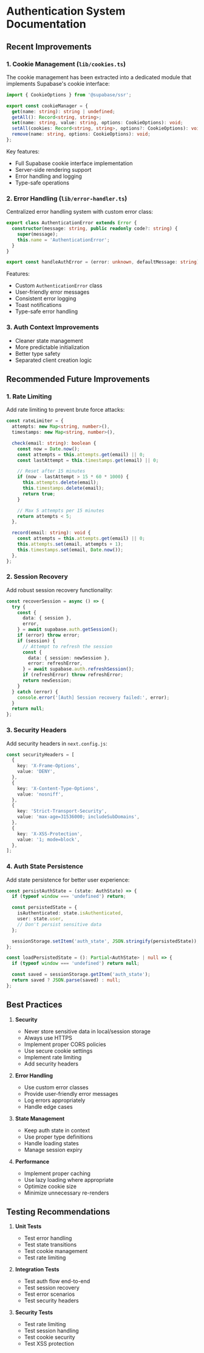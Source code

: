 # Authentication System Documentation

## Recent Improvements

### 1. Cookie Management (`lib/cookies.ts`)

The cookie management has been extracted into a dedicated module that implements Supabase's cookie interface:

```typescript
import { CookieOptions } from '@supabase/ssr';

export const cookieManager = {
  get(name: string): string | undefined;
  getAll(): Record<string, string>;
  set(name: string, value: string, options: CookieOptions): void;
  setAll(cookies: Record<string, string>, options?: CookieOptions): void;
  remove(name: string, options: CookieOptions): void;
};
```

Key features:

- Full Supabase cookie interface implementation
- Server-side rendering support
- Error handling and logging
- Type-safe operations

### 2. Error Handling (`lib/error-handler.ts`)

Centralized error handling system with custom error class:

```typescript
export class AuthenticationError extends Error {
  constructor(message: string, public readonly code?: string) {
    super(message);
    this.name = 'AuthenticationError';
  }
}

export const handleAuthError = (error: unknown, defaultMessage: string): AuthenticationError;
```

Features:

- Custom `AuthenticationError` class
- User-friendly error messages
- Consistent error logging
- Toast notifications
- Type-safe error handling

### 3. Auth Context Improvements

- Cleaner state management
- More predictable initialization
- Better type safety
- Separated client creation logic

## Recommended Future Improvements

### 1. Rate Limiting

Add rate limiting to prevent brute force attacks:

```typescript
const rateLimiter = {
  attempts: new Map<string, number>(),
  timestamps: new Map<string, number>(),

  check(email: string): boolean {
    const now = Date.now();
    const attempts = this.attempts.get(email) || 0;
    const lastAttempt = this.timestamps.get(email) || 0;

    // Reset after 15 minutes
    if (now - lastAttempt > 15 * 60 * 1000) {
      this.attempts.delete(email);
      this.timestamps.delete(email);
      return true;
    }

    // Max 5 attempts per 15 minutes
    return attempts < 5;
  },

  record(email: string): void {
    const attempts = this.attempts.get(email) || 0;
    this.attempts.set(email, attempts + 1);
    this.timestamps.set(email, Date.now());
  },
};
```

### 2. Session Recovery

Add robust session recovery functionality:

```typescript
const recoverSession = async () => {
  try {
    const {
      data: { session },
      error,
    } = await supabase.auth.getSession();
    if (error) throw error;
    if (session) {
      // Attempt to refresh the session
      const {
        data: { session: newSession },
        error: refreshError,
      } = await supabase.auth.refreshSession();
      if (refreshError) throw refreshError;
      return newSession;
    }
  } catch (error) {
    console.error('[Auth] Session recovery failed:', error);
  }
  return null;
};
```

### 3. Security Headers

Add security headers in `next.config.js`:

```typescript
const securityHeaders = [
  {
    key: 'X-Frame-Options',
    value: 'DENY',
  },
  {
    key: 'X-Content-Type-Options',
    value: 'nosniff',
  },
  {
    key: 'Strict-Transport-Security',
    value: 'max-age=31536000; includeSubDomains',
  },
  {
    key: 'X-XSS-Protection',
    value: '1; mode=block',
  },
];
```

### 4. Auth State Persistence

Add state persistence for better user experience:

```typescript
const persistAuthState = (state: AuthState) => {
  if (typeof window === 'undefined') return;

  const persistedState = {
    isAuthenticated: state.isAuthenticated,
    user: state.user,
    // Don't persist sensitive data
  };

  sessionStorage.setItem('auth_state', JSON.stringify(persistedState));
};

const loadPersistedState = (): Partial<AuthState> | null => {
  if (typeof window === 'undefined') return null;

  const saved = sessionStorage.getItem('auth_state');
  return saved ? JSON.parse(saved) : null;
};
```

## Best Practices

1. **Security**

   - Never store sensitive data in local/session storage
   - Always use HTTPS
   - Implement proper CORS policies
   - Use secure cookie settings
   - Implement rate limiting
   - Add security headers

2. **Error Handling**

   - Use custom error classes
   - Provide user-friendly error messages
   - Log errors appropriately
   - Handle edge cases

3. **State Management**

   - Keep auth state in context
   - Use proper type definitions
   - Handle loading states
   - Manage session expiry

4. **Performance**
   - Implement proper caching
   - Use lazy loading where appropriate
   - Optimize cookie size
   - Minimize unnecessary re-renders

## Testing Recommendations

1. **Unit Tests**

   - Test error handling
   - Test state transitions
   - Test cookie management
   - Test rate limiting

2. **Integration Tests**

   - Test auth flow end-to-end
   - Test session recovery
   - Test error scenarios
   - Test security headers

3. **Security Tests**
   - Test rate limiting
   - Test session handling
   - Test cookie security
   - Test XSS protection
